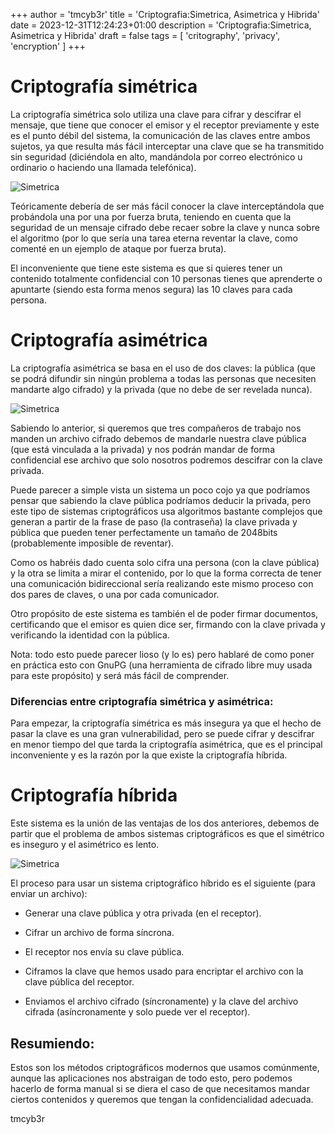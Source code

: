 +++
author = 'tmcyb3r'
title = 'Criptografia:Simetrica, Asimetrica y Hibrida'
date = 2023-12-31T12:24:23+01:00
description = 'Criptografia:Simetrica, Asimetrica y Hibrida'
draft = false
tags = [
    'critography',
    'privacy',
    'encryption'
]
+++


# Criptografía simétrica

La criptografía simétrica solo utiliza una clave para cifrar y descifrar el mensaje, que tiene que conocer el emisor y el receptor previamente y este es el punto débil del sistema, la comunicación de las claves entre ambos sujetos, ya que resulta más fácil interceptar una clave que se ha transmitido sin seguridad (diciéndola en alto, mandándola por correo electrónico u ordinario o haciendo una llamada telefónica).

![Simetrica](/images_post/simetrica.png)

Teóricamente debería de ser más fácil conocer la clave interceptándola que probándola una por una por fuerza bruta, teniendo en cuenta que la seguridad de un mensaje cifrado debe recaer sobre la clave y nunca sobre el algoritmo (por lo que sería una tarea eterna reventar la clave, como comenté en un ejemplo de ataque por fuerza bruta).

El inconveniente que tiene este sistema es que si quieres tener un contenido totalmente confidencial con 10 personas tienes que aprenderte o apuntarte (siendo esta forma menos segura) las 10 claves para cada persona.


# Criptografía asimétrica

La criptografía asimétrica se basa en el uso de dos claves: la pública (que se podrá difundir sin ningún problema a todas las personas que necesiten mandarte algo cifrado) y la privada (que no debe de ser revelada nunca).

![Simetrica](/images_post/asimetrica.png)

Sabiendo lo anterior, si queremos que tres compañeros de trabajo nos manden un archivo cifrado debemos de mandarle nuestra clave pública (que está vinculada a la privada) y nos podrán mandar de forma confidencial ese archivo que solo nosotros podremos descifrar con la clave privada.

Puede parecer a simple vista un sistema un poco cojo ya que podríamos pensar que sabiendo la clave pública podríamos deducir la privada, pero este tipo de sistemas criptográficos usa algoritmos bastante complejos que generan a partir de la frase de paso (la contraseña) la clave privada y pública que pueden tener perfectamente un tamaño de 2048bits (probablemente imposible de reventar).

Como os habréis dado cuenta solo cifra una persona (con la clave pública) y la otra se limita a mirar el contenido, por lo que la forma correcta de tener una comunicación bidireccional sería realizando este mismo proceso con dos pares de claves, o una por cada comunicador.

Otro propósito de este sistema es también el de poder firmar documentos, certificando que el emisor es quien dice ser, firmando con la clave privada y verificando la identidad con la pública.

Nota: todo esto puede parecer lioso (y lo es) pero hablaré de como poner en práctica esto con GnuPG (una herramienta de cifrado libre muy usada para este propósito) y será más fácil de comprender.

### Diferencias entre criptografía simétrica y asimétrica:

Para empezar, la criptografía simétrica es más insegura ya que el hecho de pasar la clave es una gran vulnerabilidad, pero se puede cifrar y descifrar en menor tiempo del que tarda la criptografía asimétrica, que es el principal inconveniente y es la razón por la que existe la criptografía híbrida.

# Criptografía híbrida

Este sistema es la unión de las ventajas de los dos anteriores, debemos de partir que el problema de ambos sistemas criptográficos es que el simétrico es inseguro y el asimétrico es lento.

![Simetrica](/images_post/hibrida.png)

El proceso para usar un sistema criptográfico híbrido es el siguiente (para enviar un archivo):

* Generar una clave pública y otra privada (en el receptor).

* Cifrar un archivo de forma síncrona.

* El receptor nos envía su clave pública.

* Ciframos la clave que hemos usado para encriptar el archivo con la clave pública del receptor.

* Enviamos el archivo cifrado (síncronamente) y la clave del archivo cifrada (asíncronamente y solo puede ver el receptor).

## Resumiendo:

Estos son los métodos criptográficos modernos que usamos comúnmente, aunque las aplicaciones nos abstraigan de todo esto, pero podemos hacerlo de forma manual si se diera el caso de que necesitamos mandar ciertos contenidos y queremos que tengan la confidencialidad adecuada.

tmcyb3r